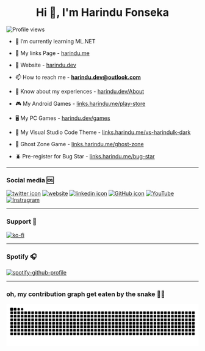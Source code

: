 <h1 align="center">Hi 👋, I'm Harindu Fonseka</h1>

  ![Profile views](https://gpvc.arturio.dev/Harindulk)  
  
- 🌱 I’m currently learning ML.NET

- 🌲 My links Page - [harindu.me](https://harindu.me/)

- 📝 Website - [harindu.dev](https://www.harindu.dev)

- 📫 How to reach me - **harindu.dev@outlook.com**

- 📄 Know about my experiences - [harindu.dev/About](https://www.harindu.dev/About.html)

- 🎮 My Android Games - [links.harindu.me/play-store](https://links.harindu.me/play-store)

- 🖥️ My PC Games - [harindu.dev/games](https://www.harindu.dev/games.html)

- 🎨 My Visual Studio Code Theme - [links.harindu.me/vs-harindulk-dark](https://links.harindu.me/vs-harindulk-dark)

- 👻 Ghost Zone Game - [links.harindu.me/ghost-zone](https://links.harindu.me/ghost-zone)

- 🪲 Pre-register for Bug Star - [links.harindu.me/bug-star](https://links.harindu.me/bug-star)


----
### Social media 🆒
[![twitter icon][1.1]][1]
[![website][2.1]][2]
[![linkedin icon][3.1]][3]
[![GitHub icon][4.1]][4]
[![YouTube][5.1]][5]
[![Instragram][6.1]][6]

----
### Support 🥰
[![ko-fi](https://ko-fi.com/img/githubbutton_sm.svg)](https://ko-fi.com/O4O66WFU8)

----
### Spotify 🎧  
[![spotify-github-profile](https://spotify-github-profile.vercel.app/api/view?uid=pbxz0cm96meuqlbvr4r83e71q&cover_image=true&theme=natemoo-re&bar_color=53b14f&bar_color_cover=false)](https://spotify-github-profile.vercel.app/api/view?uid=pbxz0cm96meuqlbvr4r83e71q&redirect=true)

[1.1]: https://img.icons8.com/doodle/50/000000/twitter-circled.png (Twitter)
[2.1]: https://img.icons8.com/dusk/50/000000/domain.png (Website)
[3.1]: https://img.icons8.com/doodle/50/000000/linkedin-circled.png (Linkedin)
[4.1]: https://img.icons8.com/doodle/50/000000/github--v1.png (GitHub)
[5.1]: https://img.icons8.com/doodle/50/000000/youtube-play--v1.png (YouTube)
[6.1]: https://img.icons8.com/doodle/45/000000/instagram-new.png (Instragram)

[1]: http://www.twitter.com/Harindu_Fonseka
[2]: http://www.harindu.dev
[3]: https://www.linkedin.com/in/harindulk/
[4]: https://github.com/Harindulk
[5]: https://www.youtube.com/channel/UCRyQGxzCgFb5wmsp1XAlWpQ
[6]: https://www.instagram.com/harindulk/

----
### oh, my contribution graph get eaten by the snake 🐍🐍
![snake gif](https://github.com/Harindulk/Harindulk/blob/output/github-contribution-grid-snake.svg)
